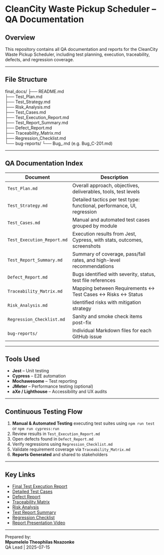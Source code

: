 # CleanCity Waste Pickup Scheduler – QA Documentation

## Overview

This repository contains all QA documentation and reports for the CleanCity Waste Pickup Scheduler, including test planning, execution, traceability, defects, and regression coverage.

---

## File Structure

final_docs/
 ├── README.md<br>
 ├── Test_Plan.md<br>
 ├── Test_Strategy.md<br>
 ├── Risk_Analysis.md<br>
 ├── Test_Cases.md<br>
 ├── Test_Execution_Report.md<br>
 ├── Test_Report_Summary.md<br>
 ├── Defect_Report.md<br>
 ├── Traceability_Matrix.md<br>
 ├── Regression_Checklist.md<br>
 └── bug-reports/
  └── Bug_<ID>.md (e.g. Bug_C-201.md)

---

## QA Documentation Index

| Document | Description                                         |
|----------|-----------------------------------------------------|
| `Test_Plan.md` | Overall approach, objectives, deliverables, tools, test levels |
| `Test_Strategy.md` | Detailed tactics per test type: functional, performance, UI, regression |
| `Test_Cases.md` | Manual and automated test cases grouped by module |
| `Test_Execution_Report.md` | Execution results from Jest, Cypress, with stats, outcomes, screenshots |
| `Test_Report_Summary.md` | Summary of coverage, pass/fail rates, and high-level recommendations |
| `Defect_Report.md` | Bugs identified with severity, status, test file references |
| `Traceability_Matrix.md` | Mapping between Requirements <-> Test Cases <-> Risks <-> Status |
| `Risk_Analysis.md` | Identified risks with mitigation strategy |
| `Regression_Checklist.md`| Sanity and smoke check items post-fix |
| `bug-reports/` | Individual Markdown files for each GitHub issue |

---

## Tools Used

- **Jest** – Unit testing
- **Cypress** – E2E automation
- **Mochawesome** – Test reporting
- **JMeter** – Performance testing (optional)
- **aXe / Lighthouse** – Accessibility and UX audits

---

## Continuous Testing Flow

1. **Manual & Automated Testing** executing test suites using `npm run test` or `npm run cypress:run`
2. Review results in `Test_Execution_Report.md`
3. Open defects found in `Defect_Report.md`
4. Verify regressions using `Regression_Checklist.md`
5. Validate requirement coverage via `Traceability_Matrix.md`
6. **Reports Generated** and shared to stakeholders

---

## Key Links

- [Final Test Execution Report](./Test_Execution_Report.md)
- [Detailed Test Cases](./Test_Cases.md)
- [Defect Report](./Defect_Report.md)
- [Traceability Matrix](./Traceability_Matrix.md)
- [Risk Analysis](./Risk_Analysis.md)
- [Test Report Summary](./Test_Report_Summary.md)
- [Regression Checklist](./Regression_Checklist.md)
- [Report Presentation Video](https://drive.google.com/drive/folders/1uIJ24PO3M5Nt8WJ6OV7TLTl-QGXz85xi?usp=sharing)

---

Prepared by:  
**Mpumelelo Theophilas Nxazonke**  
QA Lead | 2025-07-15